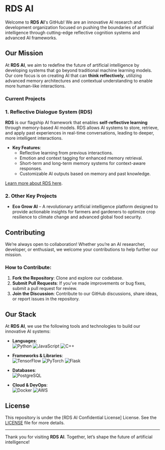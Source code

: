# RDS AI 

Welcome to **RDS AI**'s GitHub! We are an innovative AI research and development organization focused on pushing the boundaries of artificial intelligence through cutting-edge reflective cognition systems and advanced AI frameworks.

## Our Mission 

At **RDS AI**, we aim to redefine the future of artificial intelligence by developing systems that go beyond traditional machine learning models. Our core focus is on creating AI that can **think reflectively**, utilizing advanced memory architectures and contextual understanding to enable more human-like interactions.

### Current Projects

### 1. **Reflective Dialogue System (RDS)** 
**RDS** is our flagship AI framework that enables **self-reflective learning** through memory-based AI models. RDS allows AI systems to store, retrieve, and apply past experiences in real-time conversations, leading to deeper, more intelligent interactions.

- **Key Features**:
  - Reflective learning from previous interactions.
  - Emotion and context tagging for enhanced memory retrieval.
  - Short-term and long-term memory systems for context-aware responses.
  - Customizable AI outputs based on memory and past knowledge.

[Learn more about RDS here](#link-to-rds-docs).

### 2. **Other Key Projects**
- **Eco Grow AI** – A revolutionary artificial intelligence platform designed to provide actionable insights for farmers and gardeners to optimize crop resilience to climate change and advanced global food security. 

## Contributing

We’re always open to collaboration! Whether you’re an AI researcher, developer, or enthusiast, we welcome your contributions to help further our mission.

### How to Contribute:
1. **Fork the Repository**: Clone and explore our codebase.
2. **Submit Pull Requests**: If you’ve made improvements or bug fixes, submit a pull request for review.
3. **Join the Discussion**: Contribute to our GitHub discussions, share ideas, or report issues in the repository.


## Our Stack

At **RDS AI**, we use the following tools and technologies to build our innovative AI systems:

- **Languages**:  
  ![Python](https://img.shields.io/badge/-Python-3776AB?logo=python&logoColor=white)
  ![JavaScript](https://img.shields.io/badge/-JavaScript-F7DF1E?logo=javascript&logoColor=white)
  ![C++](https://img.shields.io/badge/-C++-00599C?logo=c%2B%2B&logoColor=white)


- **Frameworks & Libraries**:  
  ![TensorFlow](https://img.shields.io/badge/-TensorFlow-FF6F00?logo=tensorflow&logoColor=white)
  ![PyTorch](https://img.shields.io/badge/-PyTorch-EE4C2C?logo=pytorch&logoColor=white)
  ![Flask](https://img.shields.io/badge/-Flask-000000?logo=flask&logoColor=white)

- **Databases**:  
  ![PostgreSQL](https://img.shields.io/badge/-PostgreSQL-336791?logo=postgresql&logoColor=white)

- **Cloud & DevOps**:  
  ![Docker](https://img.shields.io/badge/-Docker-2496ED?logo=docker&logoColor=white)
  ![AWS](https://img.shields.io/badge/-AWS-232F3E?logo=amazon-aws&logoColor=white)

## License

This repository is under the [RDS AI Confidential License] License. See the [LICENSE](./LICENSE) file for more details.

---

Thank you for visiting **RDS AI**. Together, let’s shape the future of artificial intelligence!

